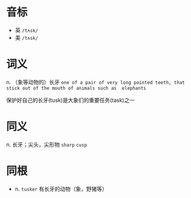 # 音标

- 英 `/tʌsk/`
- 美 `/tʌsk/`

# 词义

n. （象等动物的）长牙
`one of a pair of very long pointed teeth, that stick out of the mouth of animals such as  elephants `



保护好自己的长牙(tusk)是大象们的重要任务(task)之一

# 同义

n. 长牙；尖头，尖形物
`sharp` `cusp`

# 同根

- n. `tusker` 有长牙的动物（象，野猪等）

